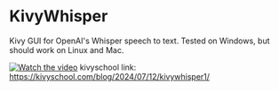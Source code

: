 # KivyWhisper
Kivy GUI for OpenAI's Whisper speech to text. Tested on Windows, but should work on Linux and Mac. 

[![Watch the video](https://img.youtube.com/vi/2j4oQeDFVrs/maxresdefault.jpg)](https://www.youtube.com/embed/2j4oQeDFVrs)
kivyschool link: https://kivyschool.com/blog/2024/07/12/kivywhisper1/
